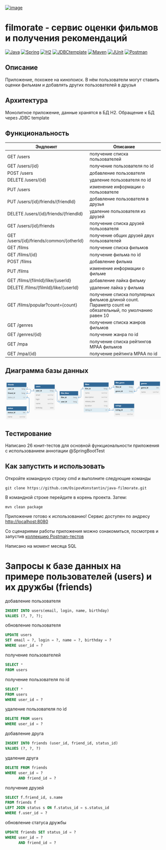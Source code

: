 [![image](https://github.com/OsipovKonstantin/java-filmorate/assets/98541812/bd33b41e-4bcc-4fa9-a286-be5b6c09300d)](https://nypost.com/2022/05/31/movie-theaters-have-popcorn-candy-shortages-over-inflation/)
# filmorate - сервис оценки фильмов и получения рекомендаций
[![Java](https://img.shields.io/badge/-Java%2011-F29111?style=for-the-badge&logo=java&logoColor=e38873)](https://www.oracle.com/java/)
[![Spring](https://img.shields.io/badge/-Spring%202.7.1-6AAD3D?style=for-the-badge&logo=spring&logoColor=90fd87)](https://spring.io/projects/spring-framework) 
[![H2](https://img.shields.io/badge/-H2-0f1aa3?style=for-the-badge&logo=db&logoColor=FFFFFF)](https://www.postgresql.org/)
[![JDBCtemplate](https://img.shields.io/badge/-JDBC_template-000000?style=for-the-badge&logo=db&logoColor=FFFFFF)](https://www.postgresql.org/)
[![Maven](https://img.shields.io/badge/-Maven-7D2675?style=for-the-badge&logo=apache&logoColor=e38873)](https://maven.apache.org/)
[![JUnit](https://img.shields.io/badge/JUnit%205-6CA315?style=for-the-badge&logo=JUnit&logoColor=white)](https://junit.org/junit5/docs/current/user-guide/)
[![Postman](https://img.shields.io/badge/Postman-FF6C37?style=for-the-badge&logo=postman&logoColor=white)](https://www.postman.com/)

## Описание
Приложение, похожее на кинопоиск. В нём пользователи могут ставить оценки фильмам и добавлять других пользователей в друзья
## Архитектура
Монолитное приложение, данные хранятся в БД H2. Обращение к БД через JDBC template
## Функциональность
| Эндпоинт | Описание |
| - | - |
| GET /users | получение списка пользователей |
| GET /users/{id} | получение пользователя по id |
| POST /users | добавление пользователя |
| DELETE /users/{id} | удаление пользователя по id |
| PUT /users | изменение информации о пользователе |
| PUT /users/{id}/friends/{friendId} | добавление пользователя в друзья |
| DELETE /users/{id}/friends/{friendId} | удаление пользователя из друзей |
| GET /users/{id}/friends | получение списка друзей пользователя |
| GET /users/{id}/friends/common/{otherId} | получение общих друзей двух пользователей |
| GET /films | получение списка фильмов |
| GET /films/{id} | получение фильма по id |
| POST /films | добавление фильма |
| PUT /films | изменение информации о фильме |
| GET /films/{filmId}/like/{userId} | добавление лайка фильму |
| DELETE /films/{filmId}/like/{userId} | удаление лайка у фильма |
| GET /films/popular?count={count} | получение списка популярных фильмов длиной count. Параметр count не обязательный, по умолчанию равен 10 |
| GET /genres | получение списка жанров фильмов |
| GET /genres/{id} | получение жанра по id |
| GET /mpa | получение списка рейтингов MPAA фильмов |
| GET /mpa/{id} | получение рейтинга MPAA по id |

## Диаграмма базы данных
![схема БД H2](filmorate_schema_DB.png)
## Тестирование
Написано 26 юнит-тестов для основной функциональности приложения с использованием аннотации @SpringBootTest
## Как запустить и использовать
Откройте командную строку cmd и выполните следующие команды

   ```
git clone https://github.com/OsipovKonstantin/java-filmorate.git
   ```
В командной строке перейдите в корень проекта. Затем:
   ```
mvn clean package
   ```
Приложение готово к использованию! Сервис доступен по андресу [http://localhost:8080](http://localhost:8080)

Со сценариями работы приложения можно ознакомиться, посмотрев и запустив [коллекцию Postman-тестов](postman/sprint.json)



Написано на момент месяца SQL
# Запросы к базе данных на примере пользователей (users) и их дружбы (friends)
добавление пользователя
```sql
INSERT INTO users(email, login, name, birthday) 
VALUES (?, ?, ?);
```

обновление пользователя
```sql
UPDATE users 
SET email = ?, login = ?, name = ?, birthday = ? 
WHERE user_id = ?
```

получение пользователей
```sql
SELECT * 
FROM users
```

получение пользователя по id
```sql
SELECT * 
FROM users 
WHERE user_id = ?
```

удаление пользователя по id
```sql
DELETE FROM users 
WHERE user_id = ?
```

добавление друга
```sql
INSERT INTO friends (user_id, friend_id, status_id) 
VALUES (?, ?, ?)
```

удаление друга
```sql
DELETE FROM friends 
WHERE user_id = ? 
      AND friend_id = ?
```

получение друзей
```sql
SELECT f.friend_id, s.name 
FROM friends f 
LEFT JOIN status s ON f.status_id = s.status_id
WHERE f.user_id = ?
```

обновление статуса дружбы
```sql
UPDATE friends SET status_id = ? 
WHERE user_id = ? 
      AND friend_id = ?
```
